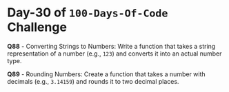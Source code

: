 # Day-30 of `100-Days-Of-Code` Challenge

**Q88** - Converting Strings to Numbers: Write a function that takes a string representation of a number (e.g., `123`) and converts it into an actual number type.

**Q89** - Rounding Numbers: Create a function that takes a number with decimals (e.g., `3.14159`) and rounds it to two decimal places.
 

 


 


 

 

 
 
 


 